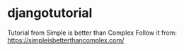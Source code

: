# djangotutorial
Tutorial from Simple is better than Complex
Follow it from:
https://simpleisbetterthancomplex.com/

